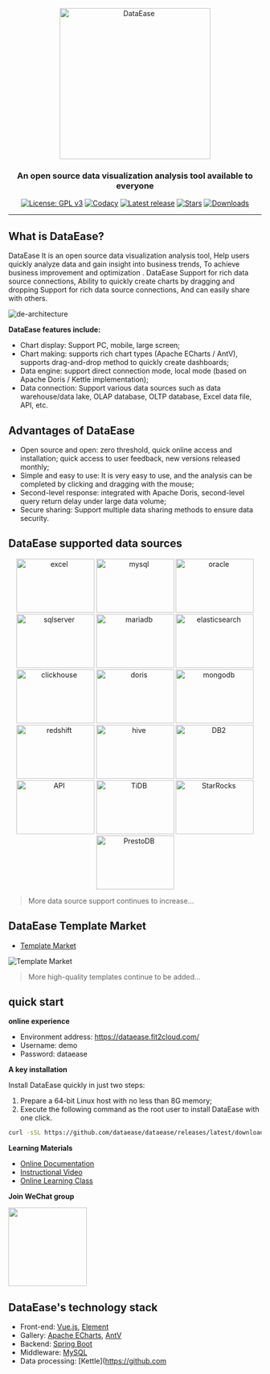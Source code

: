 <p align="center"><a href="https://dataease.io"><img src="https://dataease.oss-cn-hangzhou.aliyuncs.com/img/dataease-logo.png " alt="DataEase" width="300" /></a></p>
<h3 align="center">An open source data visualization analysis tool available to everyone</h3>
<p align="center">
  <a href="https://www.gnu.org/licenses/old-licenses/gpl-3.0"><img src="https://img.shields.io/github/license/dataease/dataease?color =%231890FF" alt="License: GPL v3"></a>
  <a href="https://app.codacy.com/gh/dataease/dataease?utm_source=github.com&utm_medium=referral&utm_content=dataease/dataease&utm_campaign=Badge_Grade_Dashboard"><img src="https://app.codacy.com /project/badge/Grade/da67574fd82b473992781d1386b937ef" alt="Codacy"></a>
  <a href="https://github.com/dataease/dataease/releases/latest"><img src="https://img.shields.io/github/v/release/dataease/dataease" alt=" Latest release"></a>
  <a href="https://github.com/dataease/dataease"><img src="https://img.shields.io/github/stars/dataease/dataease?color=%231890FF&style=flat-square" alt="Stars"></a>
  <a href="https://github.com/dataease/dataease/releases/latest"><img src="https://img.shields.io/github/downloads/dataease/dataease/total" alt=" Downloads"></a>
</p>
<hr/>

## What is DataEase?

DataEase It is an open source data visualization analysis tool, Help users quickly analyze data and gain insight into business trends, To achieve business improvement and optimization
. DataEase Support for rich data source connections, Ability to quickly create charts by dragging and dropping Support for rich data source connections, And can easily share with others.

![de-architecture](https://dataease.io/images/screenshot/de-chart-new.jpg)

**DataEase features include:**

- Chart display: Support PC, mobile, large screen;
- Chart making: supports rich chart types (Apache ECharts / AntV), supports drag-and-drop method to quickly create dashboards;
- Data engine: support direct connection mode, local mode (based on Apache Doris / Kettle implementation);
- Data connection: Support various data sources such as data warehouse/data lake, OLAP database, OLTP database, Excel data file, API, etc.

## Advantages of DataEase

- Open source and open: zero threshold, quick online access and installation; quick access to user feedback, new versions released monthly;
- Simple and easy to use: It is very easy to use, and the analysis can be completed by clicking and dragging with the mouse;
- Second-level response: integrated with Apache Doris, second-level query return delay under large data volume;
- Secure sharing: Support multiple data sharing methods to ensure data security.

## DataEase supported data sources

<p align="center">
  <img src="https://dataease.io/images/dataSource/excel.jpg" alt="excel" border="0" width="155" height="107"/>
  <img src="https://dataease.io/images/dataSource/mysql.png" alt="mysql" border="0" width="155" height="107"/>
  <img src="https://dataease.io/images/dataSource/oracle.jpg" alt="oracle" border="0" width="155" height="107"/>
  <img src="https://dataease.io/images/dataSource/sqlservel.jpg" alt="sqlserver" border="0" width="155" height="107"/>
  <img src="https://dataease.io/images/dataSource/mariadb.jpg" alt="mariadb" border="0" width="155" height="107"/>
  <img src="https://dataease.io/images/dataSource/elasticsearch.jpg" alt="elasticsearch" border="0" width="155" height="107"/>
  <img src="https://dataease.io/images/dataSource/clickhouse.jpg" alt="clickhouse" border="0" width="155" height="107"/>
  <img src="https://dataease.io/images/dataSource/doris.jpg" alt="doris" border="0" width="155" height="107"/>
  <img src="https://dataease.io/images/dataSource/mongodb.jpg" alt="mongodb" border="0" width="155" height="107"/>
  <img src="https://dataease.io/images/dataSource/redshift.jpg" alt="redshift" border="0" width="155" height="107"/>
  <img src="https://dataease.io/images/dataSource/hive.png" alt="hive" border="0" width="155" height="107"/>
  <img src="https://dataease.io/images/dataSource/DB2.jpg" alt="DB2" border="0" width="155" height="107"/>
  <img src="https://dataease.io/images/dataSource/API.jpg" alt="API" border="0" width="155" height="107"/>
  <img src="https://dataease.io/images/dataSource/TiDB.jpg" alt="TiDB" border="0" width="155" height="107"/>
  <img src="https://dataease.io/images/dataSource/StarRocks.jpg" alt="StarRocks" border="0" width="155" height="107"/>
  <img src="https://dataease.io/images/dataSource/PrestoDB.jpg" alt="PrestoDB" border="0" width="155" height="107"/>
</p>

> More data source support continues to increase...

## DataEase Template Market

- [Template Market](https://dataease.io/templates/)

![Template Market](https://dataease.io/images/templates/templates.gif)

> More high-quality templates continue to be added...

## quick start

**online experience**

- Environment address: <https://dataease.fit2cloud.com/>
- Username: demo
- Password: dataease

**A key installation**

Install DataEase quickly in just two steps:

1. Prepare a 64-bit Linux host with no less than 8G memory;
2. Execute the following command as the root user to install DataEase with one click.

````sh
curl -sSL https://github.com/dataease/dataease/releases/latest/download/quick_start.sh | sh
````

**Learning Materials**

- [Online Documentation](https://dataease.io/docs/)
- [Instructional Video](https://dataease.io/video.html)
- [Online Learning Class](https://edu.fit2cloud.com/page/2635362?navIndex=0)

**Join WeChat group**

<img src="https://dataease.oss-cn-hangzhou.aliyuncs.com/img/wechat-group.png" width="156" height="156"/>

## DataEase's technology stack

- Front-end: [Vue.js](https://vuejs.org/), [Element](https://element.eleme.cn/)
- Gallery: [Apache ECharts](https://github.com/apache/echarts), [AntV](https://antv.vision/en)
- Backend: [Spring Boot](https://spring.io/projects/spring-boot)
- Middleware: [MySQL](https://www.mysql.com/)
- Data processing: [Kettle](https://github.com
